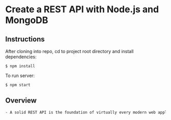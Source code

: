 # Create a REST API with Node.js and MongoDB

## Instructions
After cloning into repo, cd to project root directory and install dependencies:

```
$ npm install
```

To run server:

```
$ npm start
```

## Overview
```html
- A solid REST API is the foundation of virtually every modern web application, service and data-driven company or startup. From large multi-national corporation to small garage startup, the core tenets of a well-designed REST API are the same and can be learned in relatively short period of time. In this tutorial series, we construct a simple REST API using Node/Express, Mongo DB. Along the way, we explore the key principles behind REST API design as well as common mistakes and scenarios that developers often struggle with.
```

